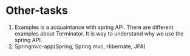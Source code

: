 # Other-tasks
1. Examples is a acquaintance with spring API. There are different examples about Terminator. It is way to understand why we use the spring API.
2. Springmvc-app(Spring, Spring mvc, Hibernate, JPA)
